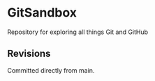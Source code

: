 # GitSandbox
Repository for exploring all things Git and GitHub

## Revisions
Committed directly from main.
